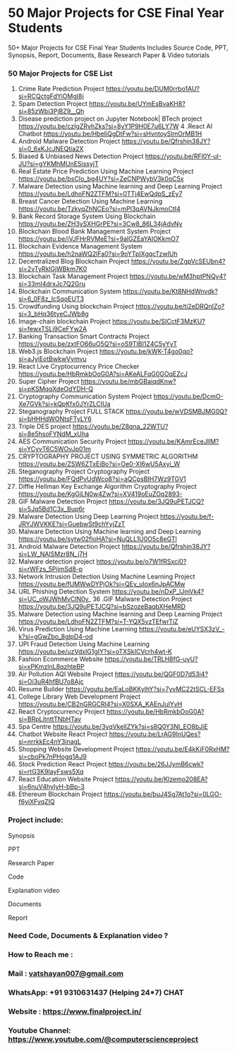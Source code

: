 # 50 Major Projects for CSE Final Year Students
50+ Major Projects for CSE Final Year Students Includes Source Code, PPT, Synopsis, Report, Documents, Base Research Paper &amp; Video tutorials

### 50 Major Projects for CSE List

1. Crime Rate Prediction Project	https://youtu.be/DUM0rrbo1AU?si=RCQctgFdYiOMgI8j
2. Spam Detection Project	https://youtu.be/UYmEsBvaKH8?si=85zWbi3PjBZ9__Qh
3. Disease prediction project on Jupyter Notebook| BTech project	https://youtu.be/czIgZRyhZks?si=8yY1P9H0E7u6LY7W
4 .React AI Chatbot	https://youtu.be/HbeIiQgDtFw?si=sHvntoySImOrMB1H
5. Android Malware Detection Project	https://youtu.be/Qfrshjn38JY?si=0_6xKJcJNEQtia2X
6. Biased & Unbiased News Detection Project	https://youtu.be/RFl0Y-uI-JU?si=gYKMhMUnESissyjT
7. Real Estate Price Prediction Using Machine Learning Project	https://youtu.be/bsCIo_bg4UY?si=ZeCNPWybV3k0oC5x
8. Malware Detection using Machine learning and Deep Learning Project	https://youtu.be/LdhoFN2ZTFM?si=0TTj4EwQdpS_zEy7
9. Breast Cancer Detection Using Machine Learning	https://youtu.be/TzkyqZhNCEo?si=mPl3qAVNJkmoCtI4
10. Bank Record Storage System Using Blockchain	https://youtu.be/ZH3ySXHGrPE?si=3Cw8_86L34jAdvNy
11. Blockchain Blood Bank Management System Project	https://youtu.be/jVJFHrRVMeE?si=9alGZEaYAlOKkmO7
12. Blockchain Evidence Management System	https://youtu.be/h2naWQ2lFa0?si=9oYTpIXgqcTzwIUh
13. Decentralized Blog Blockchain Project	https://youtu.be/ZgpVcSEUbn4?si=2vTyRklGjWBkm7K0
14. Blockchain Task Management Project	https://youtu.be/wM3hptPNQy4?si=33mI4drxJc7Q2Gru
15. Blockchain Communication System	https://youtu.be/Kt8NHdWnvdk?si=6_0F8z_lcSqoEUT3
16. Crowdfunding Using blockchain Project	https://youtu.be/ti2eDRQnIZo?si=3_bHq36tyeCJWb8g
17. Image-chain blockchain Project	https://youtu.be/SICctF3MzKU?si=fewxTSLj9CeFYw2A
18. Banking Transaction Smart Contracts Project 	https://youtu.be/zxtFO66uO5Q?si=oS9TIBI1Z4C5yYyT
19. Web3.js Blockchain Project	https://youtu.be/kWK-T4go0qo?si=aJyiEotBwkwVymvu
20. React Live Cryptocurrency Price Checker	https://youtu.be/HbRmkbOoG0A?si=AKeALFqG0GOqEZcJ
21. Super Cipher Project	https://youtu.be/mbGBaiqdKnw?si=pKSMqqXdeOdYDH-Q
22. Cryptography Communication System Project	https://youtu.be/DcmO-Xe7GVk?si=kQpKfx0JYrZLCIUa
23. Steganography Project FULL STACK	https://youtu.be/wVDSMBJMG0Q?si=bHHHdWONtsFTyLY6
24. Triple DES project	https://youtu.be/Z8qna_22WTU?si=8e5hsoFYNdM_xUha
25. AES Communication Security Project	https://youtu.be/KAmrEceJllM?si=YCyvT6C5WOvJp01m
26. CRYPTOGRAPHY PROJECT USING SYMMETRIC ALGORITHM	https://youtu.be/ZSW6ZTxEiBo?si=Oe0-Xl6wU5Axyi_W
27. Steganography Project Cryptography Project	https://youtu.be/FQdPvUdWco8?si=aQCpsBIH7Wz9TGV1
28. Diffie Hellman Key Exchange Algorithm Cryptography Project	https://youtu.be/KgGjLN0w4Zw?si=XV419oEuZOq2893-
29. GIF Malware Detection Project	https://youtu.be/3JQ9uPETJCQ?si=5Jq5Bd1C3x_Bup6r
30. Malware Detection Using Deep Learning Project	https://youtu.be/f-JRYJWVKKE?si=GuebwSt9chYyjZzT
31. Malware Detection Using Machine learning and Deep Learning	https://youtu.be/sytw02floHA?si=NuQLL1U0O5c8eGTl
32. Android Malware Detection Project	https://youtu.be/Qfrshjn38JY?si=LW_NAISMzr8N_j7H
33. Malware detection project	https://youtu.be/o7W1fRSxci0?si=rWFzs_5PijmSd8-p
34. Network Intrusion Detection Using Machine Learning Project	https://youtu.be/fUMWwDYPjOk?si=QEy_uIox6nJpACMw
35. URL Phishing Detection System	https://youtu.be/nDxP_lJmVk4?si=UC_oWJWhMvClN0v_
36 .GIF Malware Detection Project	https://youtu.be/3JQ9uPETJCQ?si=bSzozeBaqbXHeMRD
37. Malware Detection using Machine learning and Deep Learning Project	https://youtu.be/LdhoFN2ZTFM?si=T-YQX5vzTEfwrTiZ
38. Virus Prediction Using Machine Learning	https://youtu.be/eUYSX3zV_-k?si=gGwZbo_8glpD4-od
39. UPI Fraud Detection Using Machine Learning	https://youtu.be/uzVdxlG1gIY?si=oTXSkICVcrh4wt-K
40. Fashion Ecommerce Website	https://youtu.be/TRLH8fG-uyU?si=xPKmzlnL8qzhteBP
41. Air Pollution AQI Website Project	https://youtu.be/QGF0D7d53i4?si=Oi3uR4hfBU7o8Ajc
42. Resume Builder	https://youtu.be/EaLoBKKylhY?si=7yvMC22tSCL-EFSs
43. College Library Web Development Project	https://youtu.be/CB2nGRGCRl4?si=X0SXA_KAEnJulYvH
44. React Cryptocurrency Project	https://youtu.be/HbRmkbOoG0A?si=BRpLitnttTNbHTav
45. Spa Centre	https://youtu.be/3yqVkelIZYk?si=s8Q0Y3NI_EO8bJiE
46. Chatbot Website React Project	https://youtu.be/LrAG9InUQes?si=nrrkkEc4nY3inagL
47. Shopping Website Development Project	https://youtu.be/E4kKiF0RxHM?si=cboPk7nPHogq1AJ9
48. Stock Prediction React Project	https://youtu.be/26JJymB6cwk?si=rtG3K9IayFsws5Xq
49. React Education Website Project	https://youtu.be/Klzemo208EA?si=6nuV4hyIyH-bBp-3
50. Ethereum Blockchain Project	https://youtu.be/buJ4Sg7At1o?si=0LGO-f6yiXFvqZIQ

### Project include:
Synopsis

PPT

Research Paper

Code

Explanation video

Documents

Report

### Need Code, Documents & Explanation video ?
### How to Reach me :
### Mail : vatshayan007@gmail.com
### WhatsApp: +91 9310631437 (Helping 24*7) CHAT
### Website : https://www.finalproject.in/
### Youtube Channel: https://www.youtube.com/@computerscienceproject


